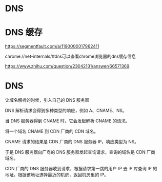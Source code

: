 # DNS



# DNS 缓存

https://segmentfault.com/a/1190000017962411

chrome://net-internals/#dns可以查看chrome浏览器的dns缓存信息

https://www.zhihu.com/question/23042131/answer/66571369


# DNS

让域名解析的时候，引入自己的 DNS 服务器

DNS 解析请求会得到多种类型的响应，例如 A、CNAME、NS。

当 DNS 服务器得到 CNAME 时，它会发起解析 CNAME 的请求。

将一个域名 CNAME 到 CDN 厂商的 CDN 域名。

CNAME 请求的结果是 CDN 厂商的 DNS 服务器 IP，响应类型为 NS。

于是 DNS 服务器向厂商的 DNS 服务器发起查询请求，查询的域名是 CDN 厂商域名。

CDN 厂商的 DNS 服务器收到请求，根据请求第一跳的用户 IP 去 IP 库查询 IP 的地址。根据该地址选择最近的机房，返回机房里的 IP。


